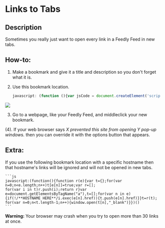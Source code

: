 
Links to Tabs
=======================

Description
-----------

Sometimes you really just want to open every link in a Feedly Feed in new tabs.

How-to:
-----------

1. Make a bookmark and give it a title and description so you don't forget what it is.

2. Use this bookmark location.
	```js
	javascript: (function (){var jsCode = document.createElement('script'); jsCode.setAttribute('id', 'openLinksInTabs.js'); jsCode.setAttribute('src', 'https://raw.github.com/zelus-craft/LinksToTabs/master/openLinksInTabsMinified'); document.body.appendChild(jsCode); }());
	```

 ![](https://raw.github.com/zelus-craft/LinksToTabs/master/img/Bookmark%20Tutorial.png)

3. Go to a webpage, like your Feedly Feed, and middleclick your new bookmark.

(4). If your web browser says *X prevented this site from opening Y pop-up windows.* then you can override it with the options button that appears.

Extra:
------

If you use the following bookmark location with a specific hostname then that hostname's links will be ignored and will not be opened in new tabs.

	```js
	javascript:(function(){function r(e){var t={};for(var n=0;n<e.length;n++)t[e[n]]=true;var r=[];
	for(var i in t)r.push(i);return r}var e=document.getElementsByTagName("a"),t=[];for(var n in e)
	{if(!/**HOSTNAME HERE**/i.exec(e[n].href)){t.push(e[n].href)}}t=r(t);
	for(var n=0;n<t.length-1;n++){window.open(t[n],"_blank")}})()
	```

**Warning:** Your browser may crash when you try to open more than 30 links at once.